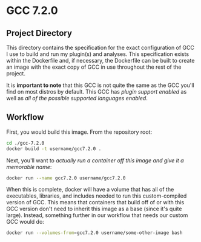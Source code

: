 # GCC 7.2.0 
## Project Directory

This directory contains the specification for the exact configuration of GCC I use to build and run my plugin(s) and analyses. This specification exists within the Dockerfile and, if necessary, the Dockerfile can be built to create an image with the exact copy of GCC in use throughout the rest of the project.

It is **important to note** that this GCC is not quite the same as the GCC you'll find on most distros by default. This GCC has _plugin support enabled_ as well as _all of the possible supported languages enabled_.

## Workflow 

First, you would build this image. From the repository root:

```bash
cd ./gcc-7.2.0 
docker build -t username/gcc7.2.0 .
```

Next, you'll want to _actually run a container off this image and give it a memorable name_:

```bash
docker run --name gcc7.2.0 username/gcc7.2.0
```

When this is complete, docker will have a volume that has all of the executables, libraries, and includes needed to run this custom-compiled version of GCC. This means that containers that build off of or with this GCC version don't need to inherit this image as a base (since it's quite large). Instead, something further in our workflow that needs our custom GCC would do: 

```bash
docker run --volumes-from=gcc7.2.0 username/some-other-image bash
```
